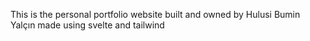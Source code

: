 This is the personal portfolio website built and owned by Hulusi Bumin Yalçın
made using svelte and tailwind